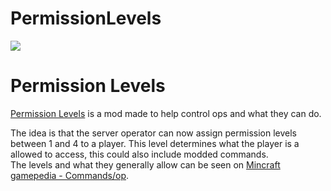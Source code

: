# PermissionLevels

[![](http://cf.way2muchnoise.eu/full_permission-levels_downloads.svg)](https://www.curseforge.com/minecraft/mc-mods/permission-levels)
# Permission Levels
[Permission Levels](https://www.curseforge.com/minecraft/mc-mods/permission-levels) is a mod made to help control ops and what they can do.  

The idea is that the server operator can now assign permission levels between 1 and 4 to a player.
This level determines what the player is a allowed to access, this could also include modded commands.  
The levels and what they generally allow can be seen on  [Mincraft gamepedia - Commands/op](https://minecraft.gamepedia.com/Commands/op#Levels).  
